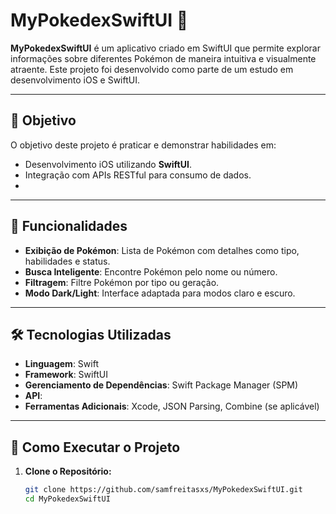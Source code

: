 # MyPokedexSwiftUI 🐾

**MyPokedexSwiftUI** é um aplicativo criado em SwiftUI que permite explorar informações sobre diferentes Pokémon de maneira intuitiva e visualmente atraente. Este projeto foi desenvolvido como parte de um estudo em desenvolvimento iOS e SwiftUI.

---

## 🎯 Objetivo

O objetivo deste projeto é praticar e demonstrar habilidades em:
- Desenvolvimento iOS utilizando **SwiftUI**.
- Integração com APIs RESTful para consumo de dados.
- 
---

## 🚀 Funcionalidades

- **Exibição de Pokémon**: Lista de Pokémon com detalhes como tipo, habilidades e status.
- **Busca Inteligente**: Encontre Pokémon pelo nome ou número.
- **Filtragem**: Filtre Pokémon por tipo ou geração.
- **Modo Dark/Light**: Interface adaptada para modos claro e escuro.
---

## 🛠️ Tecnologias Utilizadas

- **Linguagem**: Swift
- **Framework**: SwiftUI
- **Gerenciamento de Dependências**: Swift Package Manager (SPM)
- **API**:
- **Ferramentas Adicionais**: Xcode, JSON Parsing, Combine (se aplicável)

---

## 🔧 Como Executar o Projeto

1. **Clone o Repositório:**
   ```bash
   git clone https://github.com/samfreitasxs/MyPokedexSwiftUI.git
   cd MyPokedexSwiftUI
